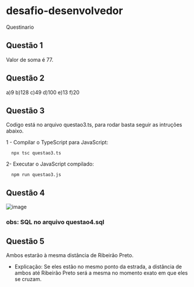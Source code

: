 # desafio-desenvolvedor
Questinario

## Questão 1 
Valor de soma é 77.

## Questão 2 
a)9 b)128 c)49 d)100 e)13 f)20

## Questão 3 
Codigo está no arquivo questao3.ts, para rodar basta seguir as intruções abaixo.

1 - Compilar o TypeScript para JavaScript:
      
      npx tsc questao3.ts
2- Executar o JavaScript compilado:
  
      npm run questao3.js
## Questão 4

![image](https://github.com/user-attachments/assets/4e72703b-e8fe-49c0-bed3-523b82888f7c)

### obs: SQL no arquivo questao4.sql

## Questão 5 
Ambos estarão à mesma distância de Ribeirão Preto.
- Explicação: Se eles estão no mesmo ponto da estrada, a distância de ambos até Ribeirão Preto será a mesma no momento exato em que eles se cruzam.
